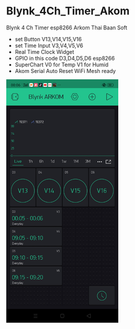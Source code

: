 # Blynk_4Ch_Timer_Akom
Blynk 4 Ch Timer esp8266 Arkom Thai Baan Soft

* set Button V13,V14,V15,V16
* set Time Input V3,V4,V5,V6
* Real Time Clock Widget
* GPIO in this code D3,D4,D5,D6 esp8266
* SuperChart V0 for Temp V1 for Humid 
* Akom Serial Auto Reset WiFi Mesh ready


<img src="https://github.com/SmazControl/Blynk_4Ch_Timer_Akom/blob/master/4Ch%20Blynk.jpg?raw=true" width="300px">
